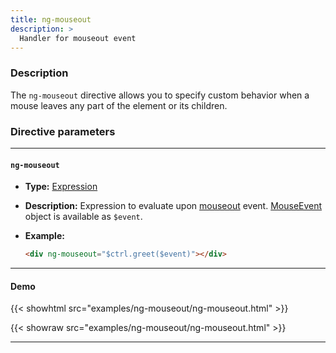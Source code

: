 ```yaml
---
title: ng-mouseout
description: >
  Handler for mouseout event
---
```


### Description

The `ng-mouseout` directive allows you to specify custom behavior when a mouse
leaves any part of the element or its children.

### Directive parameters

---

#### `ng-mouseout`

- **Type:** [Expression](../../../typedoc/types/Expression.html)
- **Description:** Expression to evaluate upon
  [mouseout](https://developer.mozilla.org/en-US/docs/Web/API/Element/mouseout_event)
  event.
  [MouseEvent](https://developer.mozilla.org/en-US/docs/Web/API/MouseEvent)
  object is available as `$event`.
- **Example:**

  ```html
  <div ng-mouseout="$ctrl.greet($event)"></div>
  ```

---

#### Demo

{{< showhtml src="examples/ng-mouseout/ng-mouseout.html" >}}

{{< showraw src="examples/ng-mouseout/ng-mouseout.html" >}}

---
